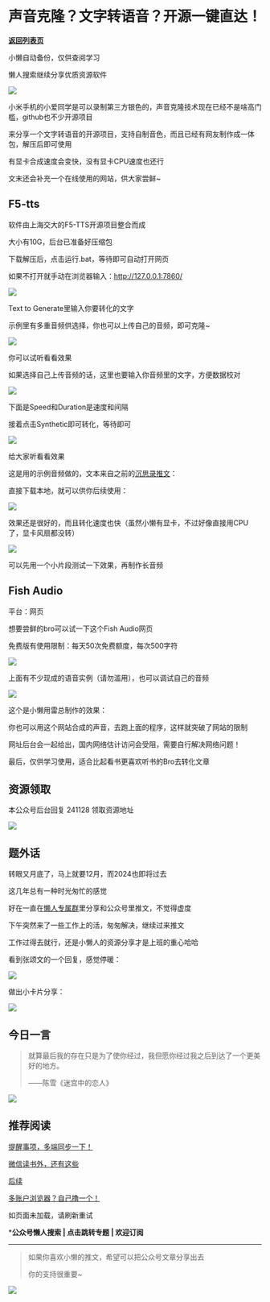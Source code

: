# 声音克隆？文字转语音？开源一键直达！

[**返回列表页**](/gzh/懒人搜索)

小懒自动备份，仅供查阅学习

懒人搜索继续分享优质资源软件

![](https://mmbiz.qpic.cn/mmbiz_jpg/Ia6gU9JNtkqxKI5ia4ibiaYJ8GuoBIia8wUZzwa22QXo9ATk7PUCZwgjYbUiaa3J4oH439TjjAJP9vCpM3u33Bk2xnQ/640?wx_fmt=other&from;=appmsg&tp;=webp&wxfrom;=5&wx;_lazy=1&wx;_co=1)

小米手机的小爱同学是可以录制第三方银色的，声音克隆技术现在已经不是啥高门槛，github也不少开源项目

来分享一个文字转语音的开源项目，支持自制音色，而且已经有网友制作成一体包，解压后即可使用

有显卡合成速度会变快，没有显卡CPU速度也还行

文末还会补充一个在线使用的网站，供大家尝鲜~

## F5-tts

软件由上海交大的F5-TTS开源项目整合而成

大小有10G，后台已准备好压缩包

下载解压后，点击运行.bat，等待即可自动打开网页

如果不打开就手动在浏览器输入：http://127.0.0.1:7860/

![](https://mmbiz.qpic.cn/sz_mmbiz_png/BXJXNRRKQNL4bLjbiauyvawJDQIEh6g96XRBR9IEgk3ibmuxhPnzqRpO2cQkGTADGBT7E3mnXcuasHmcTdRkibwrQ/640?wx_fmt=png&from;=appmsg)

Text to Generate里输入你要转化的文字

示例里有多重音频供选择，你也可以上传自己的音频，即可克隆~

![](https://mmbiz.qpic.cn/sz_mmbiz_png/BXJXNRRKQNL4bLjbiauyvawJDQIEh6g96L6YyWK4ZnjYdclPgtlsNEn4MABia2OEzYKH6yeOcxQOpAhwNKOBzrsg/640?wx_fmt=png&from;=appmsg)

你可以试听看看效果

如果选择自己上传音频的话，这里也要输入你音频里的文字，方便数据校对

![](https://mmbiz.qpic.cn/sz_mmbiz_png/BXJXNRRKQNL4bLjbiauyvawJDQIEh6g96gBusLv23qvzNU7ZdP1mF0yicGb5qCqO9kRYkdLQ4sqmudicKBylicLBAQ/640?wx_fmt=png&from;=appmsg)

下面是Speed和Duration是速度和间隔

接着点击Synthetic即可转化，等待即可

![](https://mmbiz.qpic.cn/sz_mmbiz_png/BXJXNRRKQNL4bLjbiauyvawJDQIEh6g96LMq1FbnJiajRETzO7icw6hnPF7XBNTCtu0amgDMMFcV4brkB8CnMFZIg/640?wx_fmt=png&from;=appmsg)

给大家听看看效果

这是用的示例音频做的，文本来自之前的[沉思录推文](https://mp.weixin.qq.com/s?__biz=MzkwNjE5NDYzOQ==&mid=2247492312&idx=1&sn=7683838096e241df8780671af22fb9ec&chksm=c0ee9978f799106ecde421ec18bd1c4fb3d7f371985a13e88779b4ac3c1306ee959d7bc34bd4&token=1851336769&lang=zh_CN&scene=21#wechat_redirect)：

直接下载本地，就可以供你后续使用：

![](https://mmbiz.qpic.cn/sz_mmbiz_png/BXJXNRRKQNL4bLjbiauyvawJDQIEh6g96xYSrJmiayaegX9lbpF60wicCpBgOhgdXBqvqRj82SDbbFMAlT9ian35HA/640?wx_fmt=png&from;=appmsg)

效果还是很好的，而且转化速度也快（虽然小懒有显卡，不过好像直接用CPU了，显卡风扇都没转）

![](https://mmbiz.qpic.cn/sz_mmbiz_png/BXJXNRRKQNL4bLjbiauyvawJDQIEh6g96htiaC5LiczJUxHQiaJJVCPgkKFLmDeesR3E5zOiaLF4MqSxCcOhtMquP5Q/640?wx_fmt=png&from;=appmsg)

可以先用一个小片段测试一下效果，再制作长音频

## Fish Audio

平台：网页

想要尝鲜的bro可以试一下这个Fish Audio网页

免费版有使用限制：每天50次免费额度，每次500字符

![](https://mmbiz.qpic.cn/sz_mmbiz_png/BXJXNRRKQNL4bLjbiauyvawJDQIEh6g96uXzF81udE15THS72KysCvO6GWCVBZOzAUGBf1gnDlNL5GBrjvkHxaw/640?wx_fmt=png&from;=appmsg)

上面有不少现成的语音实例（请勿滥用），也可以调试自己的音频

![](https://mmbiz.qpic.cn/sz_mmbiz_png/BXJXNRRKQNL4bLjbiauyvawJDQIEh6g96DLvibwMW9nC89uHibYiaAkzvmpQeual3sic4Gly5mCgpabgWwDicBHEoic2g/640?wx_fmt=png&from;=appmsg)

这个是小懒用雷总制作的效果：

你也可以用这个网站合成的声音，去跑上面的程序，这样就突破了网站的限制

网址后台会一起给出，国内网络估计访问会受阻，需要自行解决网络问题！

最后，仅供学习使用，适合比起看书更喜欢听书的Bro去转化文章

## 资源领取

本公众号后台回复 241128 领取资源地址

![](https://mmbiz.qpic.cn/sz_mmbiz_png/BXJXNRRKQNLUDREWLEiaz4atNIu5GsH65E1SdqC8k1gMylFg91guwoqWCY4QcABnbsh9RIz8Un8iaGSr9OPfQhXA/640?wx_fmt=png&wxfrom;=5&wx;_lazy=1&wx;_co=1)

## 题外话

转眼又月底了，马上就要12月，而2024也即将过去

这几年总有一种时光匆忙的感觉

好在一直在[懒人专属群](https://mp.weixin.qq.com/s?__biz=MzkwNjE5NDYzOQ==&mid=2247493087&idx=1&sn=e147d983c4441e296ee9b0ae0cdf5716&scene=21#wechat_redirect)里分享和公众号里推文，不觉得虚度

下午突然来了一些工作上的活，匆匆解决，继续过来推文

工作过得去就行，还是小懒人的资源分享才是上班的重心哈哈

看到张颂文的一个回复，感觉停暖：

![](https://mmbiz.qpic.cn/sz_mmbiz_jpg/BXJXNRRKQNL4bLjbiauyvawJDQIEh6g96r9QC5RAejcpQO2Ku9yuZ6QlMc2x4S1KbzKAwW0Pc73gyDeG8wwUqnA/640?wx_fmt=jpeg&from;=appmsg)

做出小卡片分享：

![](https://mmbiz.qpic.cn/sz_mmbiz_png/BXJXNRRKQNL4bLjbiauyvawJDQIEh6g96Fg8AEKUAfs5lkCLYSl1e1SnOymRjnExOyQticCMicjhicPt961hCl9ZnA/640?wx_fmt=png&from;=appmsg)

## 今日一言

> 就算最后我的存在只是为了使你经过，我但愿你经过我之后到达了一个更美好的地方。
>
> ——陈雪《迷宫中的恋人》

![](https://mmbiz.qpic.cn/sz_mmbiz_jpg/BXJXNRRKQNL4bLjbiauyvawJDQIEh6g96r8RoEFpoVVDz1VQ1vh9RJLwLrzicLACuBtpxonP3fwY9iagb2xGFecXw/640?wx_fmt=jpeg&from;=appmsg)

## 推荐阅读

[提醒事项，多端同步一下！](https://mp.weixin.qq.com/s?__biz=MzkwNjE5NDYzOQ==&mid=2247493917&idx=1&sn=2099f3b768cd14d7210d53249db84df3&token=1742573146&lang=zh_CN&scene=21#wechat_redirect)

[微信读书外，还有这些](https://mp.weixin.qq.com/s?__biz=MzkwNjE5NDYzOQ==&mid=2247493899&idx=1&sn=bd7b758ea7a1ffc0e40e748092b024e2&token=1903317698&lang=zh_CN&scene=21#wechat_redirect)

[后续](https://mp.weixin.qq.com/s?__biz=MzkwNjE5NDYzOQ==&mid=2247493870&idx=1&sn=d2aee90a39f6b2c71ac0989a2e0877d1&chksm=c0ee934ef7991a58e849eb0a06d41d5e8419540679102120840fe0d9432461edb2ddb9fee13b&token=1903317698&lang=zh_CN&scene=21#wechat_redirect)

[多账户浏览器？自己撸一个！](https://mp.weixin.qq.com/s?__biz=MzkwNjE5NDYzOQ==&mid=2247493856&idx=1&sn=c229767bf9a4d20ca37aa6649a83f039&chksm=c0ee9340f7991a5666ba60e5d52e872350ef89b7f80c133de11488d79d954cd6591c21252354&token=1903317698&lang=zh_CN&scene=21#wechat_redirect)

[](https://mp.weixin.qq.com/mp/appmsgalbum?__biz=MzkwNjE5NDYzOQ==&action=getalbum&album_id=3095199290177650691#wechat_redirect)[](https://mp.weixin.qq.com/mp/appmsgalbum?__biz=MzkwNjE5NDYzOQ==&action=getalbum&album_id=3184635951063531523#wechat_redirect)[](https://mp.weixin.qq.com/mp/appmsgalbum?__biz=MzkwNjE5NDYzOQ==&action=getalbum&album_id=3189384915092537344#wechat_redirect)[](https://mp.weixin.qq.com/mp/appmsgalbum?__biz=MzkwNjE5NDYzOQ==&action=getalbum&album_id=3095199290177650691#wechat_redirect)如页面未加载，请刷新重试

***公众号懒人搜索 | 点击跳转专题 | 欢迎订阅**

* * *

> 如果你喜欢小懒的推文，希望可以把公众号文章分享出去
>
> 你的支持很重要~

![](https://mmbiz.qpic.cn/sz_mmbiz_gif/BXJXNRRKQNJ6YdLcSex3A3fRP26rl1cS3HO7V1sQUXcdiakzhwpgs1FicmG6XVSr6w6VRhSpuiagjCk1UcMxSbSdg/640?wx_fmt=gif&from;=appmsg)

  

